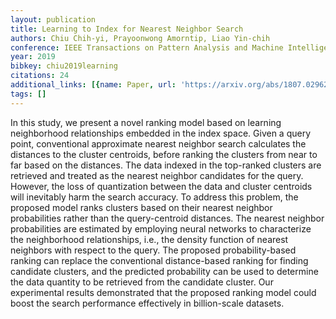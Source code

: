 ```yaml
---
layout: publication
title: Learning to Index for Nearest Neighbor Search
authors: Chiu Chih-yi, Prayoonwong Amorntip, Liao Yin-chih
conference: IEEE Transactions on Pattern Analysis and Machine Intelligence
year: 2019
bibkey: chiu2019learning
citations: 24
additional_links: [{name: Paper, url: 'https://arxiv.org/abs/1807.02962'}]
tags: []
---
```

In this study, we present a novel ranking model based on learning
neighborhood relationships embedded in the index space. Given a query point,
conventional approximate nearest neighbor search calculates the distances to
the cluster centroids, before ranking the clusters from near to far based on
the distances. The data indexed in the top-ranked clusters are retrieved and
treated as the nearest neighbor candidates for the query. However, the loss of
quantization between the data and cluster centroids will inevitably harm the
search accuracy. To address this problem, the proposed model ranks clusters
based on their nearest neighbor probabilities rather than the query-centroid
distances. The nearest neighbor probabilities are estimated by employing neural
networks to characterize the neighborhood relationships, i.e., the density
function of nearest neighbors with respect to the query. The proposed
probability-based ranking can replace the conventional distance-based ranking
for finding candidate clusters, and the predicted probability can be used to
determine the data quantity to be retrieved from the candidate cluster. Our
experimental results demonstrated that the proposed ranking model could boost
the search performance effectively in billion-scale datasets.